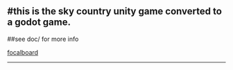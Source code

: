 ﻿#this is the sky country unity game converted to a godot game. 
--
##see doc/ for more info



[focalboard](http://belthelziquor.com:8000/) 
	 
---
